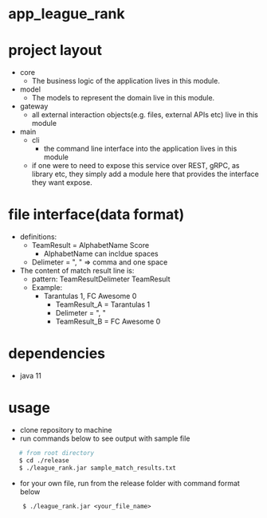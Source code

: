 # app_league_rank

# project layout
* core
    * The business logic of the application lives in this module.
* model
    * The models to represent the domain live in this module. 
* gateway
    * all external interaction objects(e.g. files, external APIs etc) live in this module
* main 
    * cli
        * the command line interface into the application lives in this module
    * if one were to need to expose this service over REST, gRPC, as library etc, they simply add a module here that provides the interface they want expose.

# file interface(data format)
* definitions:
    * TeamResult = AlphabetName Score
        * AlphabetName can incldue spaces
    * Delimeter = ", " => comma and one space
* The content of match result line is:
    * pattern: TeamResultDelimeter TeamResult
    * Example:
        * Tarantulas 1, FC Awesome 0
            * TeamResult_A = Tarantulas 1
            * Delimeter = ", "
            * TeamResult_B = FC Awesome 0

# dependencies
* java 11

# usage
* clone repository to machine
* run commands below to see output with sample file
```bash
   # from root directory
   $ cd ./release
   $ ./league_rank.jar sample_match_results.txt
```
* for your own file, run from the release folder with command format below
```
    $ ./league_rank.jar <your_file_name>
```